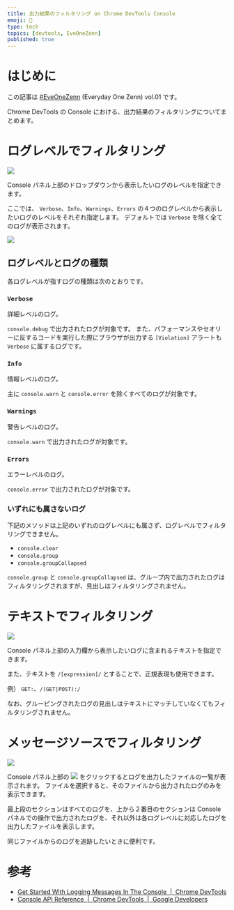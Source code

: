 ```yaml
---
title: 出力結果のフィルタリング on Chrome DevTools Console
emoji: 🍭
type: tech
topics: [devtools, EveOneZenn]
published: true
---
```


# はじめに

この記事は [#EveOneZenn](https://zenn.dev/topics/eveonezenn) (Everyday One Zenn) vol.01 です。

Chrome DevTools の Console における、出力結果のフィルタリングについてまとめます。

# ログレベルでフィルタリング

![](https://storage.googleapis.com/zenn-user-upload/04s6zcwu8f8de6luj0kq9u4pho6n)

Console パネル上部のドロップダウンから表示したいログのレベルを指定できます。

ここでは、 `Verbose`、`Info`、`Warnings`、`Errors` の４つのログレベルから表示したいログのレベルをそれぞれ指定します。
デフォルトでは `Verbose` を除く全てのログが表示されます。

![](https://storage.googleapis.com/zenn-user-upload/lhkmp1nky7uceoogcf8k98yifqjx)

## ログレベルとログの種類

各ログレベルが指すログの種類は次のとおりです。

### `Verbose`

詳細レベルのログ。

`console.debug` で出力されたログが対象です。
また、パフォーマンスやセオリーに反するコードを実行した際にブラウザが出力する `[Violation]` アラートも `Verbose` に属するログです。

### `Info`

情報レベルのログ。

主に `console.warn` と `console.error` を除くすべてのログが対象です。

### `Warnings`

警告レベルのログ。

`console.warn` で出力されたログが対象です。

### `Errors`

エラーレベルのログ。

`console.error` で出力されたログが対象です。

### いずれにも属さないログ

下記のメソッドは上記のいずれのログレベルにも属さず、ログレベルでフィルタリングできません。

* `console.clear`
* `console.group`
* `console.groupCollapsed`

`console.group` と `console.groupCollapsed` は、グループ内で出力されたログはフィルタリングされますが、見出しはフィルタリングされません。

# テキストでフィルタリング

![](https://storage.googleapis.com/zenn-user-upload/44wc71c6nile5vzod0eualpc1ofh)

Console パネル上部の入力欄から表示したいログに含まれるテキストを指定できます。

また、テキストを `/[expression]/` とすることで、正規表現も使用できます。

例） `GET:`、`/(GET|POST):/`

なお、グルーピングされたログの見出しはテキストにマッチしていなくてもフィルタリングされません。

# メッセージソースでフィルタリング

![](https://storage.googleapis.com/zenn-user-upload/ds223fxdpi1lcaod2297v7os77e5)

Console パネル上部の ![](https://storage.googleapis.com/zenn-user-upload/m1i6p888ux3cnjb5a4copji1cz20) をクリックするとログを出力したファイルの一覧が表示されます。
ファイルを選択すると、そのファイルから出力されたログのみを表示できます。

最上段のセクションはすべてのログを、上から２番目のセクションは Console パネルでの操作で出力されたログを、それ以外は各ログレベルに対応したログを出力したファイルを表示します。

同じファイルからのログを追跡したいときに便利です。

# 参考

* [Get Started With Logging Messages In The Console  |  Chrome DevTools](https://developers.google.com/web/tools/chrome-devtools/console/log)
* [Console API Reference  |  Chrome DevTools  |  Google Developers](https://developers.google.com/web/tools/chrome-devtools/console/api)

